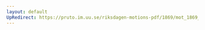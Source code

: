 ```yaml
---
layout: default
UpRedirect: https://pruto.im.uu.se/riksdagen-motions-pdf/1869/mot_1869__ak__304.pdf
---
```

